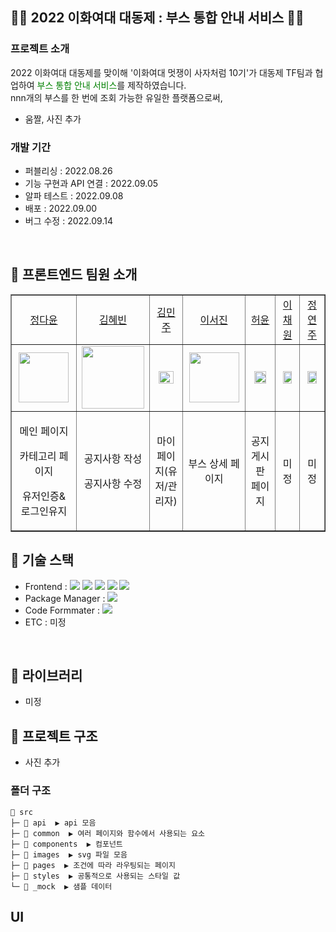 ## 💚🎉 2022 이화여대 대동제 : 부스 통합 안내 서비스 🎉💚

### 프로젝트 소개

2022 이화여대 대동제를 맞이해 '이화여대 멋쟁이 사자처럼 10기'가 대동제 TF팀과 협업하여 <span style="color:green">부스 통합 안내 서비스</span>를 제작하였습니다. 
<br/> nnn개의 부스를 한 번에 조회 가능한 유일한 플랫폼으로써,

- 움짤, 사진 추가

### 개발 기간
- 퍼블리싱 : 2022.08.26
- 기능 구현과 API 연결 : 2022.09.05
- 알파 테스트 : 2022.09.08
- 배포 : 2022.09.00
- 버그 수정 : 2022.09.14

<br/>

## 🎉 프론트엔드 팀원 소개

<table border="" cellspacing="0" cellpadding="0" width="100%">
    <tr width="100%">
        <td align="center"><a href= "https://github.com/dy6578ekdbs">정다윤</a></td>
         <td align="center"><a href= "https://github.com/aoqlsdl">김혜빈</a></td>
        <td  align="center"><a href= "https://github.com/miinjoo">김민주</a></td>
        <td  align="center"><a href= "">이서진</a></td>
        <td " align="center"><a href= "">허윤</a></td>
        <td  align="center"><a href= "">이채원</a></td>
        <td  align="center"><a href= "">정연주</a></td>
    </tr>
    <tr width="100%">
        <td  align="center"><img src = "https://ifh.cc/g/J8FJYy.jpg" width="80px"/></td>
        <td  align="center"><img src = "https://ifh.cc/g/Vo4n9y.png" width="100px" /></td>
        <td  align="center"><img src = "" width="80%"/></td>
        <td  align="center"><img src = "https://ifh.cc/g/3pJqOT.jpg" width="80px"/></td>
        <td  align="center"><img src = "https://ifh.cc/g/KHNqkk.png" width="80%"/></td>
        <td  align="center"><img src = "" width="80%"/></td>
        <td  align="center"><img src = "" width="80%"/></td>
    </tr>
    <tr width="100%">
      <td  align="center"><p>메인 페이지</p><p>카테고리 페이지</p><p>유저인증& 로그인유지</p></td>
      <td  align="center"><p>공지사항 작성</p><p>공지사항 수정</p></td>
      <td  align="center">마이페이지(유저/관리자)</td>
     <td  align="center">부스 상세 페이지</td>
      <td  align="center">공지게시판 페이지</td>
      <td  align="center">미정</td>
      <td  align="center">미정</td>
   </tr>
</table>

## 🎉 기술 스택

- Frontend : <img src="https://img.shields.io/badge/React-61DAFB?style=flat-square&logo=React&logoColor=white"> <img src="https://img.shields.io/badge/Redux-764ABC?style=flat-square&logo=Redux&logoColor=white"> <img src="https://img.shields.io/badge/ReduxToolkit-764ABC?style=flat-square&logo=Redux&logoColor=white"> <img src="https://img.shields.io/badge/ReduxPersist-764ABC?style=flat-square&logo=Redux&logoColor=white"> <img src="https://img.shields.io/badge/styled_components-DB7093?style=flat-square&logo=styled-components&logoColor=white">
- Package Manager : <img src="https://img.shields.io/badge/npm-CB3837?style=flat-square&logo=npm&logoColor=white">
- Code Formmater : <img src="https://img.shields.io/badge/Prettier-F7B93E?style=flat-square&logo=React&logoColor=white">
- ETC : 미정

</br>

## 🎉 라이브러리

- 미정

## 🎉 프로젝트 구조

- 사진 추가

### 폴더 구조

```
📂 src
├─ 📂 api  ▶️ api 모음
├─ 📂 common  ▶️ 여러 페이지와 함수에서 사용되는 요소
├─ 📂 components  ▶️ 컴포넌트
├─ 📂 images  ▶️ svg 파일 모음
├─ 📂 pages  ▶️ 조건에 따라 라우팅되는 페이지
├─ 📂 styles  ▶️ 공통적으로 사용되는 스타일 값
└─ 📂 _mock  ▶️ 샘플 데이터

```

## UI
